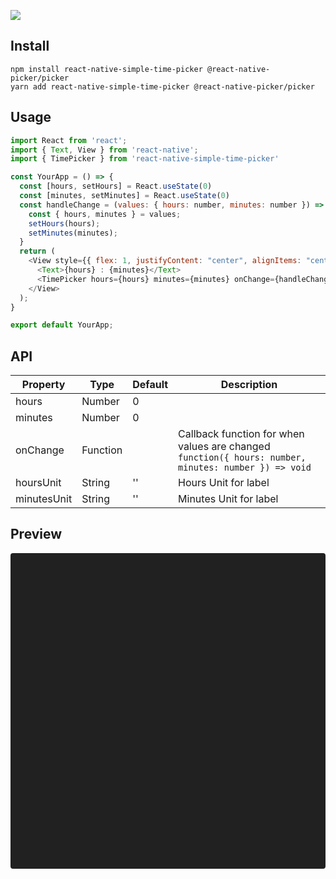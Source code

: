 ![](https://i.imgur.com/z47iHvd.png)

## Install

```
npm install react-native-simple-time-picker @react-native-picker/picker
yarn add react-native-simple-time-picker @react-native-picker/picker
```

## Usage

```javascript
import React from 'react';
import { Text, View } from 'react-native';
import { TimePicker } from 'react-native-simple-time-picker'

const YourApp = () => {
  const [hours, setHours] = React.useState(0)
  const [minutes, setMinutes] = React.useState(0)
  const handleChange = (values: { hours: number, minutes: number }) => {
    const { hours, minutes } = values;
    setHours(hours);
    setMinutes(minutes);
  }
  return (
    <View style={{ flex: 1, justifyContent: "center", alignItems: "center" }}>
      <Text>{hours} : {minutes}</Text>
      <TimePicker hours={hours} minutes={minutes} onChange={handleChange} />
    </View>
  );
}

export default YourApp;
```

## API

| Property        | Type        | Default      | Description |
|-----------------|-------------|--------------|-------------|
| hours           | Number      | 0            |             |
| minutes         | Number      | 0            |             |
| onChange        | Function    |              | Callback function for when values are changed `function({ hours: number, minutes: number }) => void`|
| hoursUnit       | String      | ''           | Hours Unit for label  |
| minutesUnit     | String      | ''           | Minutes Unit for label|

## Preview

<div data-snack-id="@uraway/6db199" data-snack-platform="ios" data-snack-preview="true" data-snack-theme="dark" style="overflow:hidden;background:#212121;border:1px solid var(--color-border);border-radius:4px;height:505px;width:100%"></div>
<script async src="https://snack.expo.io/embed.js"></script>
